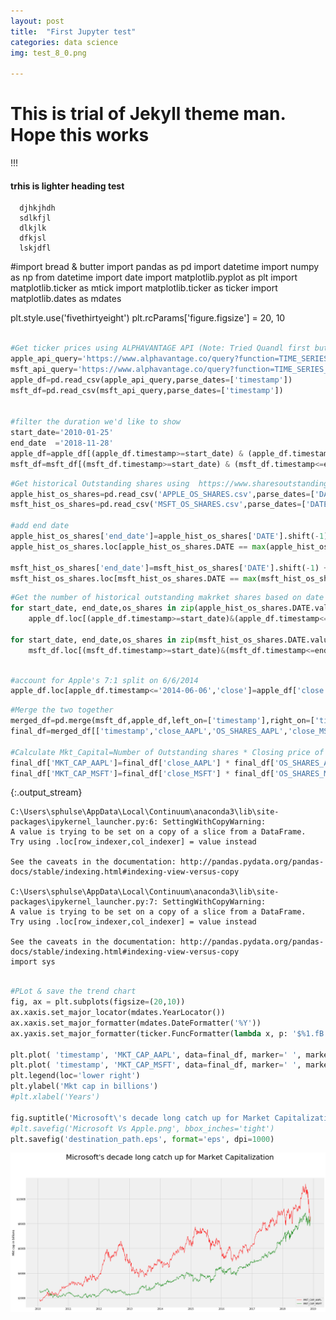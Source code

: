 ```yaml
---
layout: post
title:  "First Jupyter test"
categories: data science
img: test_8_0.png

---
```



# This is trial of Jekyll theme man. Hope this works
!!!

#### trhis is lighter heading test

      djhkjhdh
      sdlkfjl
      dlkjlk
      dfkjsl
      lskjdfl
      

#import bread & butter
import pandas as pd
import datetime
import numpy as np
from datetime import date
import matplotlib.pyplot as plt
import matplotlib.ticker as mtick
import matplotlib.ticker as ticker
import matplotlib.dates as mdates


plt.style.use('fivethirtyeight')
plt.rcParams['figure.figsize'] = 20, 10







  <div class="input_area" markdown="1">
  
```python

#Get ticker prices using ALPHAVANTAGE API (Note: Tried Quandl first but they haven't updated their data since 03/27/2018. See here for details https://github.com/quantopian/zipline/issues/2145)
apple_api_query='https://www.alphavantage.co/query?function=TIME_SERIES_DAILY&symbol=AAPL&outputsize=full&apikey=C4NAJ99Y5APM920K&datatype=csv'
msft_api_query='https://www.alphavantage.co/query?function=TIME_SERIES_DAILY&symbol=MSFT&outputsize=full&apikey=C4NAJ99Y5APM920K&datatype=csv'
apple_df=pd.read_csv(apple_api_query,parse_dates=['timestamp'])
msft_df=pd.read_csv(msft_api_query,parse_dates=['timestamp'])


#filter the duration we'd like to show
start_date='2010-01-25'
end_date  ='2018-11-28'
apple_df=apple_df[(apple_df.timestamp>=start_date) & (apple_df.timestamp<=end_date)]
msft_df=msft_df[(msft_df.timestamp>=start_date) & (msft_df.timestamp<=end_date)]
```

  </div>
  

  <div class="input_area" markdown="1">
  
```python
#Get historical Outstanding shares using  https://www.sharesoutstandinghistory.com
apple_hist_os_shares=pd.read_csv('APPLE_OS_SHARES.csv',parse_dates=['DATE'])
msft_hist_os_shares=pd.read_csv('MSFT_OS_SHARES.csv',parse_dates=['DATE'])

#add end date
apple_hist_os_shares['end_date']=apple_hist_os_shares['DATE'].shift(-1) + pd.DateOffset(-1)
apple_hist_os_shares.loc[apple_hist_os_shares.DATE == max(apple_hist_os_shares.DATE),'end_date']='2099-12-31 00:00:00'

msft_hist_os_shares['end_date']=msft_hist_os_shares['DATE'].shift(-1) + pd.DateOffset(-1)
msft_hist_os_shares.loc[msft_hist_os_shares.DATE == max(msft_hist_os_shares.DATE),'end_date']='2099-12-31 00:00:00'
```

  </div>
  

  <div class="input_area" markdown="1">
  
```python
#Get the number of historical outstanding makrket shares based on date
for start_date, end_date,os_shares in zip(apple_hist_os_shares.DATE.values, apple_hist_os_shares.end_date.values,apple_hist_os_shares.AAPL_OS_SHARES):
    apple_df.loc[(apple_df.timestamp>=start_date)&(apple_df.timestamp<=end_date),'OS_SHARES']=os_shares
    
for start_date, end_date,os_shares in zip(msft_hist_os_shares.DATE.values, msft_hist_os_shares.end_date.values,msft_hist_os_shares.MSFT_OS_SHARES):
    msft_df.loc[(msft_df.timestamp>=start_date)&(msft_df.timestamp<=end_date),'OS_SHARES']=os_shares    
    
```

  </div>
  

  <div class="input_area" markdown="1">
  
```python
#account for Apple's 7:1 split on 6/6/2014
apple_df.loc[apple_df.timestamp<='2014-06-06','close']=apple_df['close']/7
```

  </div>
  

  <div class="input_area" markdown="1">
  
```python
#Merge the two together
merged_df=pd.merge(msft_df,apple_df,left_on=['timestamp'],right_on=['timestamp'],how='inner',suffixes=('_MSFT', '_AAPL'))
final_df=merged_df[['timestamp','close_AAPL','OS_SHARES_AAPL','close_MSFT','OS_SHARES_MSFT']]

#Calculate Mkt_Capital=Number of Outstanding shares * Closing price of share
final_df['MKT_CAP_AAPL']=final_df['close_AAPL'] * final_df['OS_SHARES_AAPL'] 
final_df['MKT_CAP_MSFT']=final_df['close_MSFT'] * final_df['OS_SHARES_MSFT'] 

```

  </div>
  
  {:.output_stream}
  ```
  C:\Users\sphulse\AppData\Local\Continuum\anaconda3\lib\site-packages\ipykernel_launcher.py:6: SettingWithCopyWarning: 
A value is trying to be set on a copy of a slice from a DataFrame.
Try using .loc[row_indexer,col_indexer] = value instead

See the caveats in the documentation: http://pandas.pydata.org/pandas-docs/stable/indexing.html#indexing-view-versus-copy
  
C:\Users\sphulse\AppData\Local\Continuum\anaconda3\lib\site-packages\ipykernel_launcher.py:7: SettingWithCopyWarning: 
A value is trying to be set on a copy of a slice from a DataFrame.
Try using .loc[row_indexer,col_indexer] = value instead

See the caveats in the documentation: http://pandas.pydata.org/pandas-docs/stable/indexing.html#indexing-view-versus-copy
  import sys

  ```
  

  <div class="input_area" markdown="1">
  
```python

#PLot & save the trend chart
fig, ax = plt.subplots(figsize=(20,10))
ax.xaxis.set_major_locator(mdates.YearLocator())
ax.xaxis.set_major_formatter(mdates.DateFormatter('%Y'))
ax.yaxis.set_major_formatter(ticker.FuncFormatter(lambda x, p: '$%1.fB' % (x*1e-9)))

plt.plot( 'timestamp', 'MKT_CAP_AAPL', data=final_df, marker=' ', markerfacecolor='blue', markersize=8, color='red', linewidth=1)
plt.plot( 'timestamp', 'MKT_CAP_MSFT', data=final_df, marker=' ', markerfacecolor='red', markersize=8, color='green', linewidth=1)
plt.legend(loc='lower right')
plt.ylabel('Mkt cap in billions')
#plt.xlabel('Years')

fig.suptitle('Microsoft\'s decade long catch up for Market Capitalization',ha='center',va='bottom',fontsize=30,fontweight=2)
#plt.savefig('Microsoft Vs Apple.png', bbox_inches='tight')
plt.savefig('destination_path.eps', format='eps', dpi=1000)
```

  </div>
  

![png](test_8_0.png)



  <div class="input_area" markdown="1">
  
```python

```

  </div>
  
